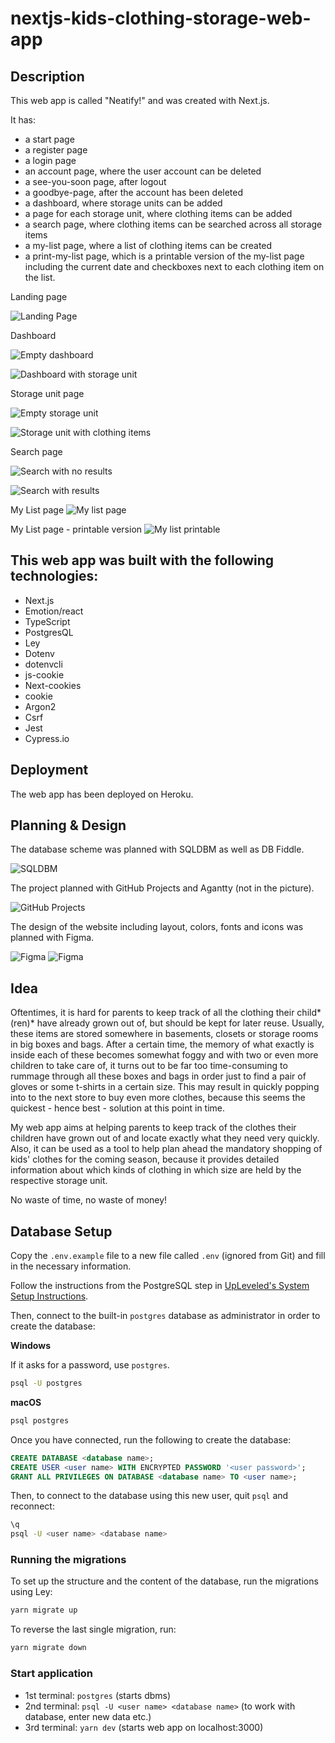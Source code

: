 # nextjs-kids-clothing-storage-web-app

## Description

This web app is called "Neatify!" and was created with Next.js.

It has:

- a start page
- a register page
- a login page
- an account page, where the user account can be deleted
- a see-you-soon page, after logout
- a goodbye-page, after the account has been deleted
- a dashboard, where storage units can be added
- a page for each storage unit, where clothing items can be added
- a search page, where clothing items can be searched across all storage items
- a my-list page, where a list of clothing items can be created
- a print-my-list page, which is a printable version of the my-list page including the current date and checkboxes next to each clothing item on the list.

Landing page

![Landing Page](/screenshots/landing-page-screenshot.jpg)

Dashboard

![Empty dashboard](/screenshots/dashboard-empty-screenshot.jpg)

![Dashboard with storage unit](/screenshots/dashboard-screenshot.jpg)

Storage unit page

![Empty storage unit](/screenshots/storage-unit-empty-screenshot.jpg)

![Storage unit with clothing items](/screenshots/storage-unit-screenshot.jpg)

Search page

![Search with no results](/screenshots/search-no-results-screenshot.jpg)

![Search with results](/screenshots/search-with-results-screenshot.jpg)

My List page
![My list page](/screenshots/my-list-screenshot.jpg)

My List page - printable version
![My list printable](/screenshots/print-my-list-screenshot.jpg)

## This web app was built with the following technologies:

- Next.js
- Emotion/react
- TypeScript
- PostgresQL
- Ley
- Dotenv
- dotenvcli
- js-cookie
- Next-cookies
- cookie
- Argon2
- Csrf
- Jest
- Cypress.io

## Deployment

The web app has been deployed on Heroku.

## Planning & Design

The database scheme was planned with SQLDBM as well as DB Fiddle.

![SQLDBM](/screenshots/db-scheme-screenshot.png)

The project planned with GitHub Projects and Agantty (not in the picture).

![GitHub Projects](/screenshots/github-projects-screenshot.jpg)

The design of the website including layout, colors, fonts and icons was planned with Figma.

![Figma](/screenshots/figma-layout-design-screenshot.jpg)
![Figma](/screenshots/figma-layout-design-screenshot.jpg)

## Idea

Oftentimes, it is hard for parents to keep track of all the clothing their child\*(ren)\* have already grown out of, but should be kept for later reuse. Usually, these items are stored somewhere in basements, closets or storage rooms in big boxes and bags. After a certain time, the memory of what exactly is inside each of these becomes somewhat foggy and with two or even more children to take care of, it turns out to be far too time-consuming to rummage through all these boxes and bags in order just to find a pair of gloves or some t-shirts in a certain size. This may result in quickly popping into to the next store to buy even more clothes, because this seems the quickest - hence best - solution at this point in time.

My web app aims at helping parents to keep track of the clothes their children have grown out of and locate exactly what they need very quickly. Also, it can be used as a tool to help plan ahead the mandatory shopping of kids' clothes for the coming season, because it provides detailed information about which kinds of clothing in which size are held by the respective storage unit.

No waste of time, no waste of money!

## Database Setup

Copy the `.env.example` file to a new file called `.env` (ignored from Git) and fill in the necessary information.

Follow the instructions from the PostgreSQL step in [UpLeveled's System Setup Instructions](https://github.com/upleveled/system-setup/blob/master/readme.md).

Then, connect to the built-in `postgres` database as administrator in order to create the database:

**Windows**

If it asks for a password, use `postgres`.

```sh
psql -U postgres
```

**macOS**

```sh
psql postgres
```

Once you have connected, run the following to create the database:

```sql
CREATE DATABASE <database name>;
CREATE USER <user name> WITH ENCRYPTED PASSWORD '<user password>';
GRANT ALL PRIVILEGES ON DATABASE <database name> TO <user name>;
```

Then, to connect to the database using this new user, quit `psql` and reconnect:

```sh
\q
psql -U <user name> <database name>
```

### Running the migrations

To set up the structure and the content of the database, run the migrations using Ley:

```sh
yarn migrate up
```

To reverse the last single migration, run:

```sh
yarn migrate down
```

### Start application

- 1st terminal: `postgres` (starts dbms)
- 2nd terminal: `psql -U <user name> <database name>` (to work with database, enter new data etc.)
- 3rd terminal: `yarn dev` (starts web app on localhost:3000)
